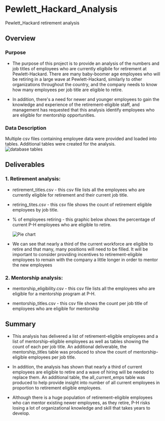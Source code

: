 # Pewlett_Hackard_Analysis
Pewlett_Hackard retirement analysis


## Overview


### Purpose

* The purpose of this project is to provide an analysis of the numbers and job titles of employees who are currently eligibile for retirement at Pewlett-Hackard.
  There are many baby-boomer age employees who will be retiring in a large wave at Pewlett-Hackard, similarly to other organizations throughout the country, 
  and the company needs to know how many employees per job title are eligible to retire.   

* In addition, there's a need for newer and younger employees to gain the knowledge and experience of the retirement-eligible staff, and management has requested that this   analysis identify employees who are eligible for mentorship opportunities.

### Data Description

Multiple csv files containing employee data were provided and loaded into tables.   Additional tables were created for the analysis.   
![database tables](https://user-images.githubusercontent.com/107505166/182724536-e56a26cc-25fb-4729-a2bf-52c00ea192b7.PNG)


## Deliverables

### 1.  Retirement analysis:   
 * retirement_titles.csv  - this csv file lists all the employees who are currently eligible for retirement and their current job title.
    
 * retiring_tites.csv     - this csv file shows the count of retirement eligible employees by job title.
    
 * % of employees retiring -  this graphic below shows the percentage of current P-H employees who are eligible to retire.
    
   ![Pie chart](https://user-images.githubusercontent.com/107505166/182726701-0a6283f9-2b7e-476b-86cf-8e01e673022a.png)

      
 * We can see that nearly a third of the current workforce are eligible to retire and that many, many positions will need to be filled.  It will be important to 
    consider providing incentives to retirement-eligible employees to remain with the company a little longer in order to mentor the new employees
 
 ### 2. Mentorship analysis:
 * mentorship_eligibility.csv - this csv file lists all the employees who are eligible for a mentorship program at P-H.
    
 * mentorship_titles.csv - this csv file shows the count per job title of employees who are eligible for mentorship
    


## Summary

* This analysis has delivered a list of retirement-eligible employees and a list of mentorship-eligible employees as well as tables showing the count of each per job title.   An additional deliverable, the mentorship_titles table was produced to show the count of mentorship-eligible employees per job title.

* In addition, the analysis has shown that nearly a third of current employees are eligible to retire and a wave of hiring will be needed to replace them.   An additional table, the all_current_emps table was produced to help provide insight into number of all current employees in proportion to retirement eligible employees.

* Although there is a huge population of retirement-eligible employees who can mentor existing newer employees, as they retire, P-H risks losing a lot of 
  organizational knowledge and skill that takes years to develop.   
